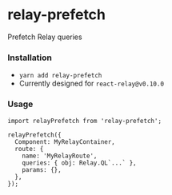 # relay-prefetch

Prefetch Relay queries

### Installation
- `yarn add relay-prefetch`
- Currently designed for `react-relay@v0.10.0`

### Usage
```es6
import relayPrefetch from 'relay-prefetch';

relayPrefetch({
  Component: MyRelayContainer,
  route: {
    name: 'MyRelayRoute',
    queries: { obj: Relay.QL`...` },
    params: {},
  },
});
```

